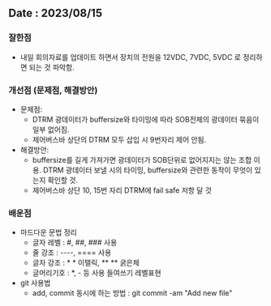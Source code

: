 ## Date : 2023/08/15
### 잘한점
* 내일 회의자료를 업데이트 하면서 장치의 전원을 12VDC, 7VDC, 5VDC 로 정리하면 되는 것 파악함.

### 개선점 (문제점, 해결방안)
* 문제점: 
  * DTRM 광데이터가 buffersize와 타이밍에 따라 SOB전체의 광데이터 묶음이 일부 없어짐.
  * 제어버스바 상단의 DTRM 모두 삽입 시 9번자리 제어 안됨.
* 해결방안:
  * buffersize를 길게 가져가면 광데이터가 SOB단위로 없어지지는 않는 조합 이용. DTRM  광데이터 보낼 시의 타이밍, buffersize와 관련한 동작이 무엇이 있는지 확인할 것.
  * 제어버스바 상단 10, 15번 자리 DTRM에 fail safe 저항 달 것

### 배운점
* 마드다운 문법 정리
  * 글자 레벨 : #, ##, ### 사용
  * 줄 강조 : ----, ==== 사용 
  * 글자 강조 : * * 이탤릭, ** ** 굵은체
  * 글머리기호 : *, - 등 사용 들여쓰기 레벨표현
* git 사용법
  * add, commit 동시에 하는 방법 : git commit -am "Add new file"
